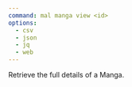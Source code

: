 ```yaml
---
command: mal manga view <id>
options:
  - csv
  - json
  - jq
  - web
---
```

Retrieve the full details of a Manga.